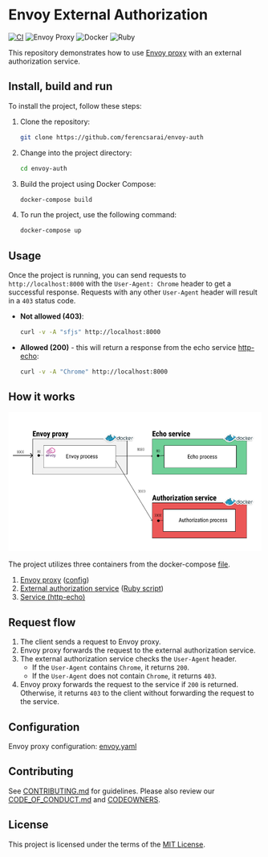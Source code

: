 
# Envoy External Authorization

[![CI](https://github.com/ferencsarai/envoy-auth/actions/workflows/ci.yml/badge.svg)](https://github.com/ferencsarai/envoy-auth/actions/workflows/ci.yml)
![Envoy Proxy](https://img.shields.io/badge/envoy_proxy-magenta?style=social&logo=envoyproxy&logoSize=auto) ![Docker](https://img.shields.io/badge/docker-blue?style=social&logo=docker&logoSize=auto) ![Ruby](https://img.shields.io/badge/ruby-red?style=social&logo=ruby&logoSize=auto)

This repository demonstrates how to use [Envoy proxy](https://www.envoyproxy.io/) with an external authorization service.

## Install, build and run

To install the project, follow these steps:

1. Clone the repository:

    ```bash
    git clone https://github.com/ferencsarai/envoy-auth
    ```

2. Change into the project directory:

    ```bash
    cd envoy-auth
    ```

3. Build the project using Docker Compose:

    ```bash
    docker-compose build
    ```

4. To run the project, use the following command:

    ```bash
    docker-compose up
    ```

## Usage

Once the project is running, you can send requests to `http://localhost:8000` with the `User-Agent: Chrome` header to get a successful response. Requests with any other `User-Agent` header will result in a `403` status code.

- **Not allowed (403)**:

    ```bash
    curl -v -A "sfjs" http://localhost:8000
    ```

- **Allowed (200)** - this will return a response from the echo service [http-echo](https://hub.docker.com/r/solsson/http-echo):

    ```bash
    curl -v -A "Chrome" http://localhost:8000
    ```

## How it works

![Envoy External Authorization](./assets/envoy_proxy.png)

The project utilizes three containers from the docker-compose [file](docker-compose.yaml).

1. [Envoy proxy](docker/envoy-proxy/Dockerfile) ([config](docker/envoy-proxy/envoy.yaml))
2. [External authorization service](docker/auth-service/Dockerfile) ([Ruby script](docker/auth-service/auth-service.rb))
3. [Service (http-echo)](docker/web-echo/Dockerfile)

## Request flow

1. The client sends a request to Envoy proxy.
2. Envoy proxy forwards the request to the external authorization service.
3. The external authorization service checks the `User-Agent` header.
   - If the `User-Agent` contains `Chrome`, it returns `200`.
   - If the `User-Agent` does not contain `Chrome`, it returns `403`.
4. Envoy proxy forwards the request to the service if `200` is returned. Otherwise, it returns `403` to the client without forwarding the request to the service.

## Configuration

Envoy proxy configuration: [envoy.yaml](docker/envoy-proxy/envoy.yaml)

## Contributing

See [CONTRIBUTING.md](CONTRIBUTING.md) for guidelines. Please also review our [CODE_OF_CONDUCT.md](CODE_OF_CONDUCT.md) and [CODEOWNERS](CODEOWNERS).

## License

This project is licensed under the terms of the [MIT License](LICENSE).

